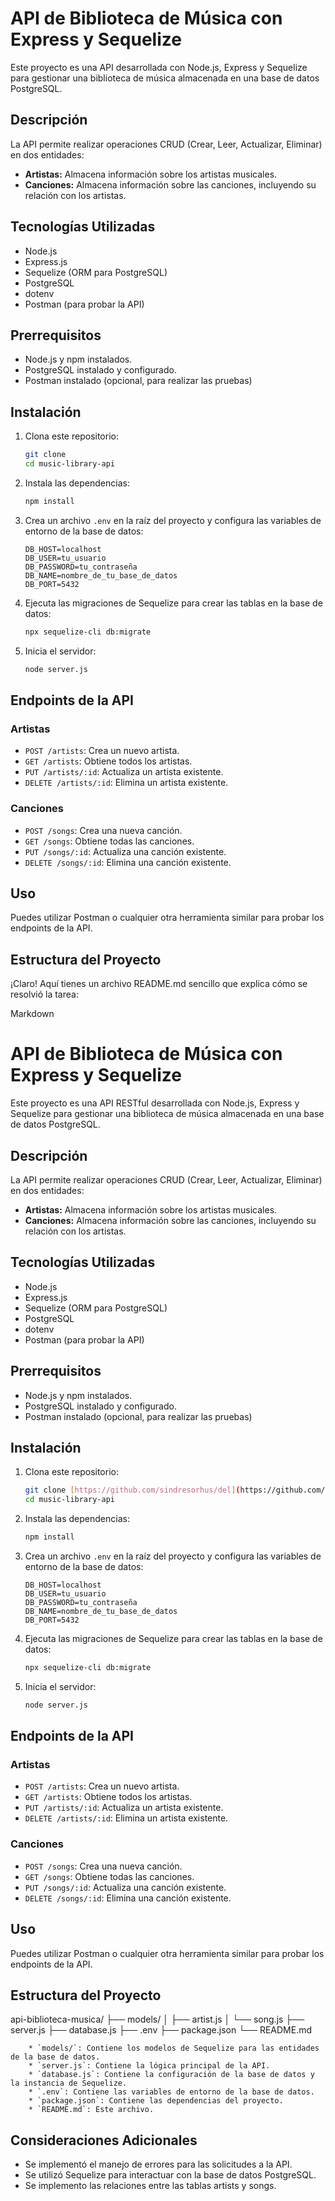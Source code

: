 # API de Biblioteca de Música con Express y Sequelize

Este proyecto es una API desarrollada con Node.js, Express y Sequelize para gestionar una biblioteca de música almacenada en una base de datos PostgreSQL.

## Descripción

La API permite realizar operaciones CRUD (Crear, Leer, Actualizar, Eliminar) en dos entidades:

* **Artistas:** Almacena información sobre los artistas musicales.
* **Canciones:** Almacena información sobre las canciones, incluyendo su relación con los artistas.

## Tecnologías Utilizadas

* Node.js
* Express.js
* Sequelize (ORM para PostgreSQL)
* PostgreSQL
* dotenv
* Postman (para probar la API)

## Prerrequisitos

* Node.js y npm instalados.
* PostgreSQL instalado y configurado.
* Postman instalado (opcional, para realizar las pruebas)

## Instalación

1.  Clona este repositorio:

    ```bash
    git clone
    cd music-library-api
    ```

2.  Instala las dependencias:

    ```bash
    npm install
    ```

3.  Crea un archivo `.env` en la raíz del proyecto y configura las variables de entorno de la base de datos:

    ```
    DB_HOST=localhost
    DB_USER=tu_usuario
    DB_PASSWORD=tu_contraseña
    DB_NAME=nombre_de_tu_base_de_datos
    DB_PORT=5432
    ```

4.  Ejecuta las migraciones de Sequelize para crear las tablas en la base de datos:

    ```bash
    npx sequelize-cli db:migrate
    ```

5.  Inicia el servidor:

    ```bash
    node server.js
    ```

## Endpoints de la API

### Artistas

* `POST /artists`: Crea un nuevo artista.
* `GET /artists`: Obtiene todos los artistas.
* `PUT /artists/:id`: Actualiza un artista existente.
* `DELETE /artists/:id`: Elimina un artista existente.

### Canciones

* `POST /songs`: Crea una nueva canción.
* `GET /songs`: Obtiene todas las canciones.
* `PUT /songs/:id`: Actualiza una canción existente.
* `DELETE /songs/:id`: Elimina una canción existente.

## Uso

Puedes utilizar Postman o cualquier otra herramienta similar para probar los endpoints de la API.

## Estructura del Proyecto

¡Claro! Aquí tienes un archivo README.md sencillo que explica cómo se resolvió la tarea:

Markdown

# API de Biblioteca de Música con Express y Sequelize

Este proyecto es una API RESTful desarrollada con Node.js, Express y Sequelize para gestionar una biblioteca de música almacenada en una base de datos PostgreSQL.

## Descripción

La API permite realizar operaciones CRUD (Crear, Leer, Actualizar, Eliminar) en dos entidades:

* **Artistas:** Almacena información sobre los artistas musicales.
* **Canciones:** Almacena información sobre las canciones, incluyendo su relación con los artistas.

## Tecnologías Utilizadas

* Node.js
* Express.js
* Sequelize (ORM para PostgreSQL)
* PostgreSQL
* dotenv
* Postman (para probar la API)

## Prerrequisitos

* Node.js y npm instalados.
* PostgreSQL instalado y configurado.
* Postman instalado (opcional, para realizar las pruebas)

## Instalación

1.  Clona este repositorio:

    ```bash
    git clone [https://github.com/sindresorhus/del](https://github.com/sindresorhus/del)
    cd music-library-api
    ```

2.  Instala las dependencias:

    ```bash
    npm install
    ```

3.  Crea un archivo `.env` en la raíz del proyecto y configura las variables de entorno de la base de datos:

    ```
    DB_HOST=localhost
    DB_USER=tu_usuario
    DB_PASSWORD=tu_contraseña
    DB_NAME=nombre_de_tu_base_de_datos
    DB_PORT=5432
    ```

4.  Ejecuta las migraciones de Sequelize para crear las tablas en la base de datos:

    ```bash
    npx sequelize-cli db:migrate
    ```

5.  Inicia el servidor:

    ```bash
    node server.js
    ```

## Endpoints de la API

### Artistas

* `POST /artists`: Crea un nuevo artista.
* `GET /artists`: Obtiene todos los artistas.
* `PUT /artists/:id`: Actualiza un artista existente.
* `DELETE /artists/:id`: Elimina un artista existente.

### Canciones

* `POST /songs`: Crea una nueva canción.
* `GET /songs`: Obtiene todas las canciones.
* `PUT /songs/:id`: Actualiza una canción existente.
* `DELETE /songs/:id`: Elimina una canción existente.

## Uso

Puedes utilizar Postman o cualquier otra herramienta similar para probar los endpoints de la API.

## Estructura del Proyecto

api-biblioteca-musica/
├── models/
│   ├── artist.js
│   └── song.js
├── server.js
├── database.js
├── .env
├── package.json
└── README.md

        * `models/`: Contiene los modelos de Sequelize para las entidades de la base de datos.
        * `server.js`: Contiene la lógica principal de la API.
        * `database.js`: Contiene la configuración de la base de datos y la instancia de Sequelize.
        * `.env`: Contiene las variables de entorno de la base de datos.
        * `package.json`: Contiene las dependencias del proyecto.
        * `README.md`: Este archivo.

## Consideraciones Adicionales

* Se implementó el manejo de errores para las solicitudes a la API.
* Se utilizó Sequelize para interactuar con la base de datos PostgreSQL.
* Se implemento las relaciones entre las tablas artists y songs.